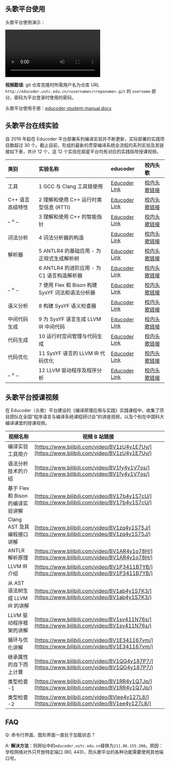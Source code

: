 ## 头歌平台使用

头歌平台使用演示：

<video controls>
<source src="https://media.githubusercontent.com/media/ustc-compiler/2024fall/main/videos/Educoder-Usage-Demonstration-4K.mp4" type="video/mp4">
</video>

**视频勘误**: git 仓库克隆时所需用户名为仓库 URL `http://educoder.ustc.edu.cn/<username>/<reponame>.git` 的 `username` 部分，密码为平台登录时使用的密码。

头歌平台使用手册：[educoder-student-manual.docx](./educoder-student-manual.docx)

## 头歌平台在线实验

自 2019 年起在 Educoder 平台部署系列编译实验并不断更新，实际部署的实践项目数超过 30 个。截止目前，形成的最新的贯穿编译系统全流程的系列实验及其链接如下表，共计 12 个，这 12 个实验在超星平台均有对应的实践指导授课视频。

| 类别             | 实验名称                                         | educoder                                                              | 校内头歌                                                                 |
| :--------------- | :----------------------------------------------- | :-------------------------------------------------------------------- | :----------------------------------------------------------------------- |
| 工具             | 1 GCC 与 Clang 工具链使用                        | [Educoder Link](https://www.educoder.net/shixuns/whaq6kfm/challenges) | [校内头歌链接](https://educoder.ustc.edu.cn/shixuns/whaq6kfm/challenges) |
| C++ 语言高级特性 | 2 理解和使用 C++ 运行时类型信息 (RTTI)           | [Educoder Link](https://www.educoder.net/shixuns/3y29irkn/challenges) | [校内头歌链接](https://educoder.ustc.edu.cn/shixuns/qwt9oc5s/challenges) |
| _ = _            | 3 理解和使用 C++ 的智能指针                      | [Educoder Link](https://www.educoder.net/shixuns/fqbzhwnp/challenges) | [校内头歌链接](https://educoder.ustc.edu.cn/shixuns/fqbzhwnp/challenges) |
| 词法分析         | 4 词法分析器的构造                               | [Educoder Link](https://www.educoder.net/shixuns/ecnb34g5/challenges) | [校内头歌链接](https://educoder.ustc.edu.cn/shixuns/9v3ug4em/challenges) |
| 解析器           | 5 ANTLR4 的基础应用 - 为正规式生成解析树         | [Educoder Link](https://www.educoder.net/shixuns/w8sftvkr/challenges) | [校内头歌链接](https://educoder.ustc.edu.cn/shixuns/gbostje6/challenges) |
|                  | 6 ANTLR4 的进阶应用 - 为 C1 语言构造解析器       | [Educoder Link](https://www.educoder.net/shixuns/qix6mfn3/challenges) | [校内头歌链接](https://educoder.ustc.edu.cn/shixuns/576tkvz3/challenges) |
| _ = _            | 7 使用 Flex 和 Bison 构建 SysYF 词法和语法分析器 | [Educoder Link](https://www.educoder.net/shixuns/o7tu4wyv/challenges) | [校内头歌链接](https://educoder.ustc.edu.cn/shixuns/o7tu4wyv/challenges) |
| 语义分析         | 8 构建 SysYF 语义检查器                          | [Educoder Link](https://www.educoder.net/shixuns/npa8mlhe/challenges) | [校内头歌链接](https://educoder.ustc.edu.cn/shixuns/npa8mlhe/challenges) |
| 中间代码 生成    | 9 为 SysYF 语言生成 LLVM IR 中间代码             | [Educoder Link](https://www.educoder.net/shixuns/tlrqaeiu/challenges) | [校内头歌链接](https://educoder.ustc.edu.cn/shixuns/t5fgvxfu/challenges) |
| 代码生成         | 10 运行时空间管理与代码生成                      | [Educoder Link](https://www.educoder.net/shixuns/z65kvtwf/challenges) | [校内头歌链接](https://educoder.ustc.edu.cn/shixuns/24ufsnih/challenges) |
| 代码优化         | 11 SysYF 语言的 LLVM IR 代码优化                 | [Educoder Link](https://www.educoder.net/shixuns/2z5fvj7y/challenges) | [校内头歌链接](https://educoder.ustc.edu.cn/shixuns/o8m76k5t/challenges) |
| _ = _            | 12 LLVM 驱动程序及程序分析                       | [Educoder Link](https://www.educoder.net/shixuns/7j5wirx9/challenges) | [校内头歌链接](https://educoder.ustc.edu.cn/shixuns/lzexhak4/challenges) |

## 头歌平台授课视频

在 Educoder（头歌）平台建设的《编译原理应用与实践》实践课程中，收集了项目团队在全国“程序语言与编译系统课程研讨会”的讲座视频，以及个别在中国科大编译课堂的授课视频。

| 视频名称                          | 视频 B 站链接                                                                                |
| --------------------------------- | -------------------------------------------------------------------------------------------- |
| 编译实验工具简介                  | [https://www.bilibili.com/video/BV1zU4y1E7Uy/](https://www.bilibili.com/video/BV1zU4y1E7Uy/) |
| 语法分析技术的介绍                | [https://www.bilibili.com/video/BV1fy4y1V7os/](https://www.bilibili.com/video/BV1fy4y1V7os/) |
| 基于 Flex 和 Bison 的编译实验讲解 | [https://www.bilibili.com/video/BV17b4y1S7cU/](https://www.bilibili.com/video/BV17b4y1S7cU/) |
| Clang AST 及其编程接口讲解        | [https://www.bilibili.com/video/BV1zq4y1S75J/](https://www.bilibili.com/video/BV1zq4y1S75J/) |
| ANTLR 解析原理                    | [https://www.bilibili.com/video/BV1AR4y1o78H/](https://www.bilibili.com/video/BV1AR4y1o78H/) |
| LLVM IR 介绍                      | [https://www.bilibili.com/video/BV1P3411B7YB/](https://www.bilibili.com/video/BV1P3411B7YB/) |
| 从 AST 语法树生成 LLVM IR 的讲解  | [https://www.bilibili.com/video/BV1ab4y1S7K3/](https://www.bilibili.com/video/BV1ab4y1S7K3/) |
| LLVM 驱动程序框架的讲解           | [https://www.bilibili.com/video/BV1sv411N76s/](https://www.bilibili.com/video/BV1sv411N76s/) |
| 循环与优化讲解                    | [https://www.bilibili.com/video/BV1E341167vm/](https://www.bilibili.com/video/BV1E341167vm/) |
| 继承属性的自下而上计算            | [https://www.bilibili.com/video/BV1QG4y187P7/](https://www.bilibili.com/video/BV1QG4y187P7/) |
| 类型检查 -1                       | [https://www.bilibili.com/video/BV1RR4y1Q7Jp/](https://www.bilibili.com/video/BV1RR4y1Q7Jp/) |
| 类型检查 -2                       | [https://www.bilibili.com/video/BVlee4y127L8/](https://www.bilibili.com/video/BV1ee4y127L8/) |

## FAQ

Q: 命令行界面、图形界面一直处于加载状态？

A: **解决方法**：将网址中的`educoder.ustc.edu.cn`替换为`211.86.155.200`。原因：学校网络对外只开放特定端口 (80, 443)，而头歌平台的各种功能需要使用其他端口号。
